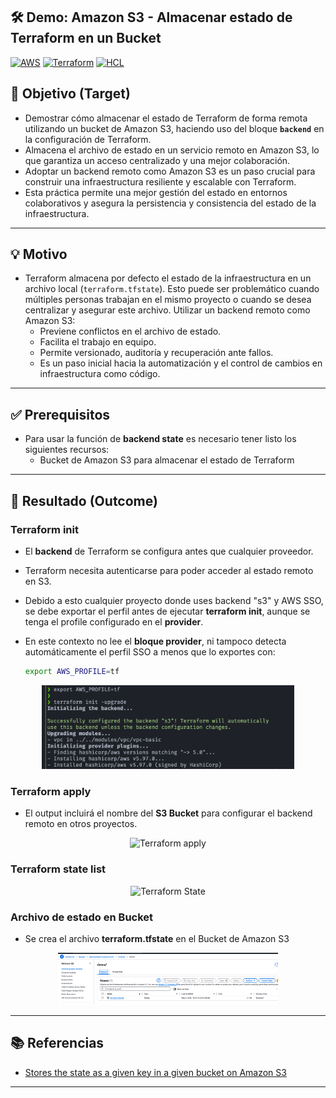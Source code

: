 ## 🛠️ Demo: Amazon S3 - Almacenar estado de Terraform en un Bucket

[![AWS](https://img.shields.io/badge/AWS-%23FF9900.svg?logo=amazon-web-services&logoColor=white)](#)
[![Terraform](https://img.shields.io/badge/IaC-Terraform-623CE4?logo=terraform&logoColor=white)](#)
[![HCL](https://img.shields.io/badge/Language-HCL-blueviolet)](#)

## 🎯 Objetivo (Target)
- Demostrar cómo almacenar el estado de Terraform de forma remota utilizando un bucket de Amazon S3, haciendo uso del bloque **`backend`** en la configuración de Terraform. 
- Almacena el archivo de estado en un servicio remoto en Amazon S3, lo que garantiza un acceso centralizado y una mejor colaboración.
- Adoptar un backend remoto como Amazon S3 es un paso crucial para construir una infraestructura resiliente y escalable con Terraform.
- Esta práctica permite una mejor gestión del estado en entornos colaborativos y asegura la persistencia y consistencia del estado de la infraestructura.

---

## 💡 Motivo
- Terraform almacena por defecto el estado de la infraestructura en un archivo local (`terraform.tfstate`). Esto puede ser problemático cuando múltiples personas trabajan en el mismo proyecto o cuando se desea centralizar y asegurar este archivo. Utilizar un backend remoto como Amazon S3:
    - Previene conflictos en el archivo de estado.
    - Facilita el trabajo en equipo.
    - Permite versionado, auditoría y recuperación ante fallos.
    - Es un paso inicial hacia la automatización y el control de cambios en infraestructura como código.

---

## ✅ Prerequisitos
- Para usar la función de **backend state** es necesario tener listo los siguientes recursos:
    - Bucket de Amazon S3 para almacenar el estado de Terraform

---

## 🚀 Resultado (Outcome)
### Terraform init 
- El **backend** de Terraform se configura antes que cualquier proveedor. 
- Terraform necesita autenticarse para poder acceder al estado remoto en S3.
- Debido a esto cualquier proyecto donde uses backend "s3" y AWS SSO, se debe exportar el perfil antes de ejecutar **terraform init**, aunque se tenga el profile configurado en el **provider**.
- En este contexto no lee el **bloque provider**, ni tampoco detecta automáticamente el perfil SSO a menos que lo exportes con:

    ```bash
    export AWS_PROFILE=tf
    ```

<p align="center">
<img src="assets/imagenes/s3_tf_backend_state_init.png" alt="Terraform init" width="80%">
</p>

### Terraform apply
- El output incluirá el nombre del **S3 Bucket** para configurar el backend remoto en otros proyectos.
<p align="center">
<img src="assets/imagenes/s3_tf_state_apply.png" alt="Terraform apply" width="80%">
</p>

### Terraform state list
<p align="center">
<img src="assets/imagenes/s3_tf_state_resource_list.png" alt="Terraform State" width="80%">
</p>

### Archivo de estado en Bucket
- Se crea el archivo **terraform.tfstate** en el Bucket de Amazon S3

 <p align="center">
 <img src="assets/imagenes/s3_tf_backend_state_file.png" alt="Archivo de estado" width="70%">
 </p>

---

## 📚 Referencias
- [Stores the state as a given key in a given bucket on Amazon S3](https://developer.hashicorp.com/terraform/language/backend/s3)

---